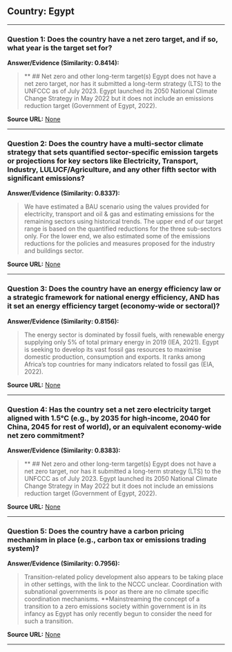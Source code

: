 ## Country: Egypt

---
### Question 1: Does the country have a net zero target, and if so, what year is the target set for?

**Answer/Evidence (Similarity: 0.8414):**
> **   ## Net zero and other long-term target(s)  Egypt does not have a net zero target, nor has it submitted a long-term strategy (LTS) to the UNFCCC as of July 2023. Egypt launched its 2050 National Climate Change Strategy in May 2022 but it does not include an emissions reduction target (Government of Egypt, 2022).

**Source URL:** [None](None)

---
### Question 2: Does the country have a multi-sector climate strategy that sets quantified sector-specific emission targets or projections for key sectors like Electricity, Transport, Industry, LULUCF/Agriculture, and any other fifth sector with significant emissions?

**Answer/Evidence (Similarity: 0.8337):**
> We have estimated a BAU scenario using the values provided for electricity, transport and oil & gas and estimating emissions for the remaining sectors using historical trends. The upper end of our target range is based on the quantified reductions for the three sub-sectors only. For the lower end, we also estimated some of the emissions reductions for the policies and measures proposed for the industry and buildings sector.

**Source URL:** [None](None)

---
### Question 3: Does the country have an energy efficiency law or a strategic framework for national energy efficiency, AND has it set an energy efficiency target (economy-wide or sectoral)?

**Answer/Evidence (Similarity: 0.8156):**
> The energy sector is dominated by fossil fuels, with renewable energy supplying only 5% of total primary energy in 2019 (IEA, 2021). Egypt is seeking to develop its vast fossil gas resources to maximise domestic production, consumption and exports. It ranks among Africa’s top countries for many indicators related to fossil gas (EIA, 2022).

**Source URL:** [None](None)

---
### Question 4: Has the country set a net zero electricity target aligned with 1.5°C (e.g., by 2035 for high-income, 2040 for China, 2045 for rest of world), or an equivalent economy-wide net zero commitment?

**Answer/Evidence (Similarity: 0.8383):**
> **   ## Net zero and other long-term target(s)  Egypt does not have a net zero target, nor has it submitted a long-term strategy (LTS) to the UNFCCC as of July 2023. Egypt launched its 2050 National Climate Change Strategy in May 2022 but it does not include an emissions reduction target (Government of Egypt, 2022).

**Source URL:** [None](None)

---
### Question 5: Does the country have a carbon pricing mechanism in place (e.g., carbon tax or emissions trading system)?

**Answer/Evidence (Similarity: 0.7956):**
> Transition-related policy development also appears to be taking place in other settings, with the link to the NCCC unclear. Coordination with subnational governments is poor as there are no climate specific coordination mechanisms. **Mainstreaming the concept of a transition to a zero emissions society within government is in its infancy as Egypt has only recently begun to consider the need for such a transition.

**Source URL:** [None](None)

---
